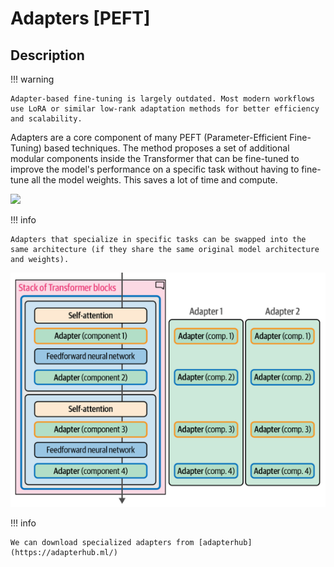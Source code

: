 # Adapters [PEFT]

## Description

!!! warning

    Adapter-based fine-tuning is largely outdated. Most modern workflows use LoRA or similar low-rank adaptation methods for better efficiency and scalability.

Adapters are a core component of many PEFT (Parameter-Efficient Fine-Tuning) based techniques.
The method proposes a set of additional modular components inside the Transformer that can be fine-tuned to improve the model's performance on a specific task without having to fine-tune all the model weights.
This saves a lot of time and compute.

<img src="transformer_block.png" style="width:3in" />

!!! info

    Adapters that specialize in specific tasks can be swapped into the same architecture (if they share the same original model architecture and weights).

![](adapters/stack_of_transformer_blocks.png)

!!! info

    We can download specialized adapters from [adapterhub](https://adapterhub.ml/)
